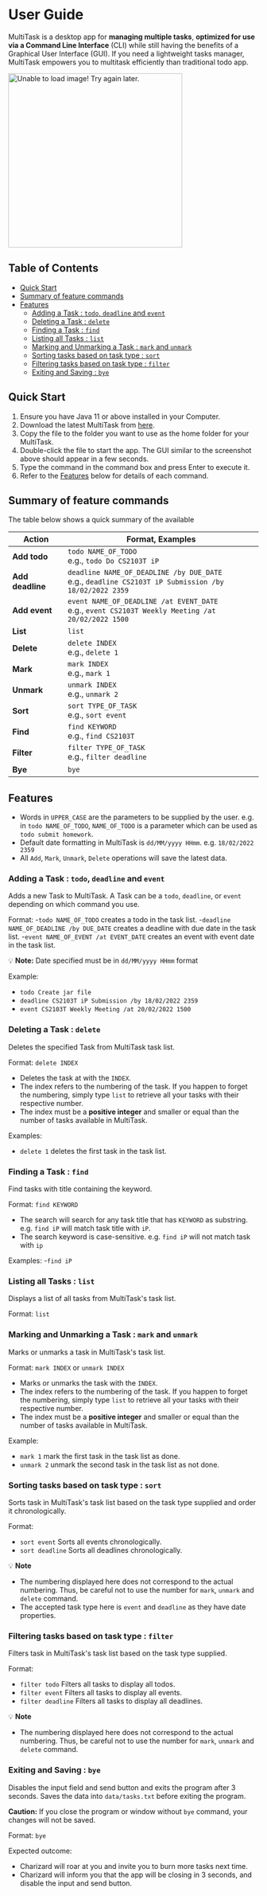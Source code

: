 # User Guide
MultiTask is a desktop app for **managing multiple tasks**, **optimized for use via a Command Line Interface** (CLI)
while still having the benefits of a Graphical User Interface (GUI). 
If you need a lightweight tasks manager, MultiTask empowers you to multitask efficiently than traditional todo app.

<img src = "Ui.png" width = "350" alt="Unable to load image! Try again later.">

## Table of Contents
  - [Quick Start](#quick-start)
  - [Summary of feature commands](#summary-of-feature-commands)
  - [Features](#features)
    - [Adding a Task : `todo`, `deadline` and `event`](#adding-a-task--todo-deadline-and-event)
    - [Deleting a Task : `delete`](#deleting-a-task--delete)
    - [Finding a Task : `find`](#finding-a-task--find)
    - [Listing all Tasks : `list`](#listing-all-tasks--list)
    - [Marking and Unmarking a Task : `mark` and `unmark`](#marking-and-unmarking-a-task--mark-and-unmark)
    - [Sorting tasks based on task type : `sort`](#sorting-tasks-based-on-task-type--sort)
    - [Filtering tasks based on task type : `filter`](#filtering-tasks-based-on-task-type--filter)
    - [Exiting and Saving : `bye`](#exiting-and-saving--bye)

## Quick Start
1. Ensure you have Java 11 or above installed in your Computer.
2. Download the latest MultiTask from [here](https://github.com/clement0010/ip/releases).
3. Copy the file to the folder you want to use as the home folder for your MultiTask.
4. Double-click the file to start the app. The GUI similar to the screenshot above should appear in a few seconds.
5. Type the command in the command box and press Enter to execute it.
6. Refer to the [Features](#features) below for details of each command.

## Summary of feature commands
The table below shows a quick summary of the available

| Action           | Format, Examples                                                                                         |
|------------------|----------------------------------------------------------------------------------------------------------|
| **Add todo**     | `todo NAME_OF_TODO` <br> e.g., `todo Do CS2103T iP`                                                      |
| **Add deadline** | `deadline NAME_OF_DEADLINE /by DUE_DATE` <br> e.g., `deadline CS2103T iP Submission /by 18/02/2022 2359` |
| **Add event**    | `event NAME_OF_DEADLINE /at EVENT_DATE` <br> e.g., `event CS2103T Weekly Meeting /at 20/02/2022 1500`    |
| **List**         | `list`                                                                                                   |
| **Delete**       | `delete INDEX`<br> e.g., `delete 1 `                                                                     |
| **Mark**         | `mark INDEX`<br> e.g., `mark 1`                                                                          |
| **Unmark**       | `unmark INDEX`<br> e.g., `unmark 2`                                                                      |
| **Sort**         | `sort TYPE_OF_TASK` <br> e.g., `sort event`                                                              |
| **Find**         | `find KEYWORD`<br> e.g., `find CS2103T`                                                                  |
| **Filter**       | `filter TYPE_OF_TASK` <br> e.g., `filter deadline`                                                       |
| **Bye**          | `bye`                                                                                                    |



## Features
- Words in `UPPER_CASE` are the parameters to be supplied by the user.
  e.g. in `todo NAME_OF_TODO`, `NAME_OF_TODO` is a parameter which can be used as `todo submit homework`.
- Default date formatting in MultiTask is `dd/MM/yyyy HHmm`. e.g. `18/02/2022 2359`
- All `Add`, `Mark`, `Unmark`, `Delete` operations will save the latest data.

### Adding a Task : `todo`, `deadline` and `event`

Adds a new Task to MultiTask. A Task can be a `todo`, `deadline`, or `event` depending on which command you use.

Format:
-`todo NAME_OF_TODO` creates a todo in the task list.
-`deadline NAME_OF_DEADLINE /by DUE_DATE` creates a deadline with due date in the task list.
-`event NAME_OF_EVENT /at EVENT_DATE` creates an event with event date in the task list.

💡 **Note:** Date specified must be in `dd/MM/yyyy HHmm` format

Example:
- `todo Create jar file`
- `deadline CS2103T iP Submission /by 18/02/2022 2359`
- `event CS2103T Weekly Meeting /at 20/02/2022 1500`

### Deleting a Task : `delete`

Deletes the specified Task from MultiTask task list.

Format: `delete INDEX`
- Deletes the task at with the `INDEX`.
- The index refers to the numbering of the task. If you happen to forget the numbering, simply type `list` to retrieve all your tasks with their respective number.
- The index must be a **positive integer** and smaller or equal than the number of tasks available in MultiTask.

Examples:
* `delete 1` deletes the first task in the task list.

### Finding a Task : `find`

Find tasks with title containing the keyword.

Format: `find KEYWORD`
- The search will search for any task title that has `KEYWORD` as substring. 
e.g. `find iP` will match task title with `iP`.
- The search keyword is case-sensitive. e.g. `find iP` will not match task with `ip`

Examples:
-`find iP`

### Listing all Tasks : `list`

Displays a list of all tasks from MultiTask's task list.

Format: `list`

### Marking and Unmarking a Task : `mark` and `unmark`

Marks or unmarks a task in MultiTask's task list.

Format: `mark INDEX` or `unmark INDEX`
- Marks or unmarks the task with the `INDEX`.
- The index refers to the numbering of the task. If you happen to forget the numbering, simply type `list` to retrieve all your tasks with their respective number.
- The index must be a **positive integer** and smaller or equal than the number of tasks available in MultiTask.

Example:
- `mark 1` mark the first task in the task list as done.
- `unmark 2` unmark the second task in the task list as not done.

### Sorting tasks based on task type : `sort`

Sorts task in MultiTask's task list based on the task type supplied and order it chronologically.

Format: 
- `sort event` Sorts all events chronologically.
- `sort deadline` Sorts all deadlines chronologically.

💡 **Note**
- The numbering displayed here does not correspond to the actual numbering. 
Thus, be careful not to use the number for `mark`, `unmark` and `delete` command.
- The accepted task type here is `event` and `deadline` as they have date properties.


### Filtering tasks based on task type : `filter`

Filters task in MultiTask's task list based on the task type supplied.

Format: 
- `filter todo` Filters all tasks to display all todos.
- `filter event` Filters all tasks to display all events.
- `filter deadline` Filters all tasks to display all deadlines.

💡 **Note**
- The numbering displayed here does not correspond to the actual numbering. 
Thus, be careful not to use the number for `mark`, `unmark` and `delete` command.


### Exiting and Saving : `bye`

Disables the input field and send button and exits the program after 3 seconds. Saves the data into `data/tasks.txt` before exiting the program.

**Caution:** If you close the program or window without `bye` command, your changes will not be saved.

Format: `bye`

Expected outcome:
* Charizard will roar at you and invite you to burn more tasks next time.
* Charizard will inform you that the app will be closing in 3 seconds, and disable the input and send button.



